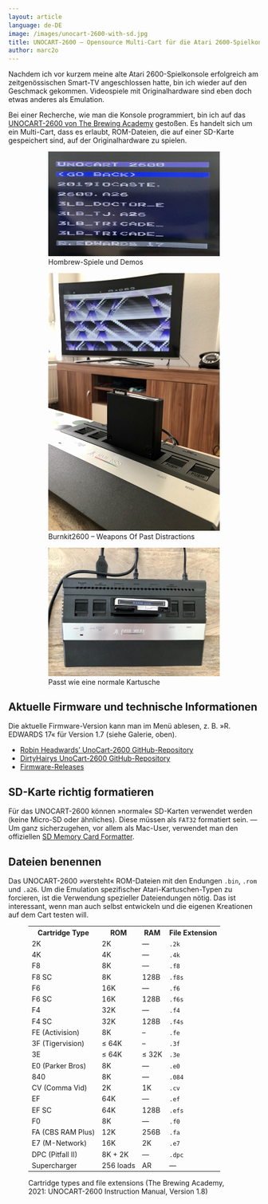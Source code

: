 ```yaml
---
layout: article
language: de-DE
image: /images/unocart-2600-with-sd.jpg
title: UNOCART-2600 – Opensource Multi-Cart für die Atari 2600-Spielkonsole
author: marc2o
---
```


Nachdem ich vor kurzem meine alte Atari 2600-Spielkonsole erfolgreich am zeitgenössischen Smart-TV angeschlossen hatte, bin ich wieder auf den Geschmack gekommen. Videospiele mit Originalhardware sind eben doch etwas anderes als Emulation.

Bei einer Recherche, wie man die Konsole programmiert, bin ich auf das [UNOCART-2600 von The Brewing Academy](https://thebrewingacademy.com/products/uno-2600-cartridge) gestoßen. Es handelt sich um ein Multi-Cart, dass es erlaubt, ROM-Dateien, die auf einer SD-Karte gespeichert sind, auf der Originalhardware zu spielen.

<figure class="gallery">
    <figure><img src="/images/unocart-2600-menu.jpg" alt="UNOCART-2600"><figcaption>Hombrew-Spiele und Demos</figcaption></figure>
    <figure><img src="/images/unocart-2600-musicdemo.jpg" alt="UNOCART-2600 mit Musikdemo"><figcaption>Burnkit2600 – Weapons Of Past Distractions </figcaption></figure>
    <figure><img src="/images/unocart-2600-atari-jr.jpg" alt="UNOCART im Atari 2600 Junior"><figcaption>Passt wie eine normale Kartusche</figcaption></figure>
</figure>

## Aktuelle Firmware und technische Informationen

Die aktuelle Firmware-Version kann man im Menü ablesen, z. B. »R. EDWARDS 17« für Version 1.7 (siehe Galerie, oben).

* [Robin Headwards’ UnoCart-2600 GitHub-Repository](https://github.com/robinhedwards/UnoCart-2600)
* [DirtyHairys UnoCart-2600 GitHub-Repository](https://github.com/DirtyHairy/UnoCart-2600)
* [Firmware-Releases](https://github.com/DirtyHairy/UnoCart-2600/releases)

## SD-Karte richtig formatieren

Für das UNOCART-2600 können »normale« SD-Karten verwendet werden (keine Micro-SD oder ähnliches). Diese müssen als `FAT32` formatiert sein. — Um ganz sicherzugehen, vor allem als Mac-User, verwendet man den offiziellen [SD Memory Card Formatter](https://www.sdcard.org/downloads/formatter/).

## Dateien benennen

Das UNOCART-2600 »versteht« ROM-Dateien mit den Endungen `.bin`, `.rom` und `.a26`. Um die Emulation spezifischer Atari-Kartuschen-Typen zu forcieren, ist die Verwendung spezieller Dateiendungen nötig. Das ist interessant, wenn man auch selbst entwickeln und die eigenen Kreationen auf dem Cart testen will.

<figure>
    <table>
        <tr>
            <th>Cartridge Type</th>
            <th>ROM</th>
            <th>RAM</th>
            <th>File Extension</th>
        </tr>
        <tr> <td>2K</td> <td>2K</td> <td>—</td> <td><code>.2k</code></td> </tr>
        <tr> <td>4K</td> <td>4K</td> <td>—</td> <td><code>.4k</code></td> </tr>
        <tr> <td>F8</td> <td>8K</td> <td>—</td> <td><code>.f8</code></td> </tr>
        <tr> <td>F8 SC</td> <td>8K</td> <td>128B</td> <td><code>.f8s</code></td> </tr>
        <tr> <td>F6</td> <td>16K</td> <td>—</td> <td><code>.f6</code></td> </tr>
        <tr> <td>F6 SC</td> <td>16K</td> <td>128B</td> <td><code>.f6s</code></td> </tr>
        <tr> <td>F4</td> <td>32K</td> <td>—</td> <td><code>.f4</code></td> </tr>
        <tr> <td>F4 SC</td> <td>32K</td> <td>128B</td> <td><code>.f4s</code></td> </tr>
        <tr> <td>FE (Activision)</td> <td>8K</td> <td>–</td> <td><code>.fe</code></td> </tr>
        <tr> <td>3F (Tigervision)</td> <td>≤ 64K</td> <td>–</td> <td><code>.3f</code></td> </tr>
        <tr> <td>3E</td> <td>≤ 64K</td> <td>≤ 32K</td> <td><code>.3e</code></td> </tr>
        <tr> <td>E0 (Parker Bros)</td> <td>8K</td> <td>—</td> <td><code>.e0</code></td> </tr>
        <tr> <td>840</td> <td>8K</td> <td>—</td> <td><code>.084</code></td> </tr>
        <tr> <td>CV (Comma Vid)</td> <td>2K</td> <td>1K</td> <td><code>.cv</code></td> </tr>
        <tr> <td>EF</td> <td>64K</td> <td>—</td> <td><code>.ef</code></td> </tr>
        <tr> <td>EF SC</td> <td>64K</td> <td>128B</td> <td><code>.efs</code></td> </tr>
        <tr> <td>F0</td> <td>8K</td> <td>—</td> <td><code>.f0</code></td> </tr>
        <tr> <td>FA (CBS RAM Plus)</td> <td>12K</td> <td>256B</td> <td><code>.fa</code></td> </tr>
        <tr> <td>E7 (M-Network)</td> <td>16K</td> <td>2K</td> <td><code>.e7</code></td> </tr>
        <tr> <td>DPC (Pitfall II)</td> <td>8K + 2K</td> <td>—</td> <td><code>.dpc</code></td> </tr>
        <tr> <td>Supercharger</td> <td>256 loads</td> <td>AR</td> <td>—</td> </tr>
    </table>
    <figcaption>Cartridge types and file extensions (The Brewing Academy, 2021: UNOCART-2600 Instruction Manual, Version 1.8)</figcaption>
</figure>
        